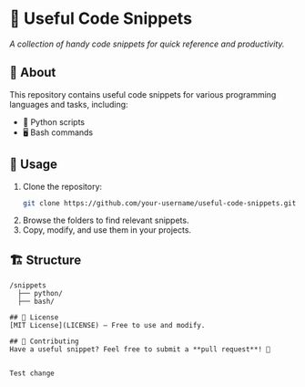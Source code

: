# 📂 Useful Code Snippets

*A collection of handy code snippets for quick reference and productivity.*

## 📌 About
This repository contains useful code snippets for various programming languages and tasks, including:
- 🐍 Python scripts
- 🖥️ Bash commands

## 🚀 Usage
1. Clone the repository:
   ```bash
   git clone https://github.com/your-username/useful-code-snippets.git
   ```
2. Browse the folders to find relevant snippets.
3. Copy, modify, and use them in your projects.

## 🏗 Structure
```
/snippets
  ├── python/
  ├── bash/

## 📜 License
[MIT License](LICENSE) – Free to use and modify.

## 📖 Contributing
Have a useful snippet? Feel free to submit a **pull request**! 🚀


Test change
